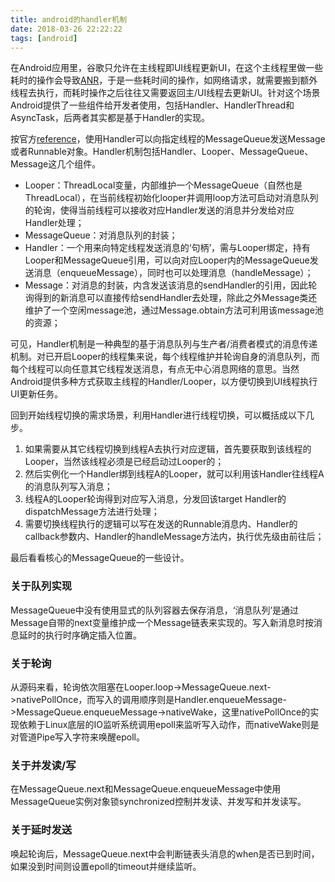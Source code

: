```yaml
---
title: android的handler机制
date: 2018-03-26 22:22:22
tags: [android]
---
```


在Android应用里，谷歌只允许在主线程即UI线程更新UI，在这个主线程里做一些耗时的操作会导致[ANR](https://developer.android.com/topic/performance/vitals/anr.html)，于是一些耗时间的操作，如网络请求，就需要搬到额外线程去执行，而耗时操作之后往往又需要返回主/UI线程去更新UI。针对这个场景Android提供了一些组件给开发者使用，包括Handler、HandlerThread和AsyncTask，后两者其实都是基于Handler的实现。

<!--more-->

按官方[reference](https://developer.android.com/reference/android/os/Handler.html)，使用Handler可以向指定线程的MessageQueue发送Message或者Runnable对象。Handler机制包括Handler、Looper、MessageQueue、Message这几个组件。

- Looper：ThreadLocal变量，内部维护一个MessageQueue（自然也是ThreadLocal），在当前线程初始化looper并调用loop方法可启动对消息队列的轮询，使得当前线程可以接收对应Handler发送的消息并分发给对应Handler处理；
- MessageQueue：对消息队列的封装；
- Handler：一个用来向特定线程发送消息的‘句柄’，需与Looper绑定，持有Looper和MessageQueue引用，可以向对应Looper内的MessageQueue发送消息（enqueueMessage），同时也可以处理消息（handleMessage）；
- Message：对消息的封装，内含发送该消息的sendHandler的引用，因此轮询得到的新消息可以直接传给sendHandler去处理，除此之外Message类还维护了一个空闲message池，通过Message.obtain方法可利用该message池的资源；

可见，Handler机制是一种典型的基于消息队列与生产者/消费者模式的消息传递机制。对已开启Looper的线程集来说，每个线程维护并轮询自身的消息队列，而每个线程可以向任意其它线程发送消息，有点无中心消息网络的意思。当然Android提供多种方式获取主线程的Handler/Looper，以方便切换到UI线程执行UI更新任务。

回到开始线程切换的需求场景，利用Handler进行线程切换，可以概括成以下几步。

1. 如果需要从其它线程切换到线程A去执行对应逻辑，首先要获取到该线程的Looper，当然该线程必须是已经启动过Looper的；
2. 然后实例化一个Handler绑到线程A的Looper，就可以利用该Handler往线程A的消息队列写入消息；
3. 线程A的Looper轮询得到对应写入消息，分发回该target Handler的dispatchMessage方法进行处理；
4. 需要切换线程执行的逻辑可以写在发送的Runnable消息内、Handler的callback参数内、Handler的handleMessage方法内，执行优先级由前往后；

最后看看核心的MessageQueue的一些设计。

### 关于队列实现

MessageQueue中没有使用显式的队列容器去保存消息，‘消息队列’是通过Message自带的next变量维护成一个Message链表来实现的。写入新消息时按消息延时的执行时序确定插入位置。

### 关于轮询

从源码来看，轮询依次阻塞在Looper.loop->MessageQueue.next->nativePollOnce，而写入的调用顺序则是Handler.enqueueMessage->MessageQueue.enqueueMessage->nativeWake，这里nativePollOnce的实现依赖于Linux底层的IO监听系统调用epoll来监听写入动作，而nativeWake则是对管道Pipe写入字符来唤醒epoll。

### 关于并发读/写

在MessageQueue.next和MessageQueue.enqueueMessage中使用MessageQueue实例对象锁synchronized控制并发读、并发写和并发读写。

### 关于延时发送

唤起轮询后，MessageQueue.next中会判断链表头消息的when是否已到时间，如果没到时间则设置epoll的timeout并继续监听。